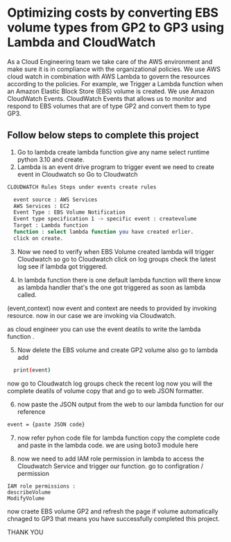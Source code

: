 

# Optimizing costs by converting EBS volume types from GP2 to GP3 using Lambda and CloudWatch

As a Cloud Engineering team we take care of the AWS environment and make sure it is in compliance with the organizational policies.
We use AWS cloud watch in combination with AWS Lambda to govern the resources according to the policies.
For example, we Trigger a Lambda function when an Amazon Elastic Block Store (EBS) volume is created. We use Amazon CloudWatch Events. CloudWatch Events that allows us to monitor and respond to EBS volumes that are of type GP2 and convert them to type GP3.

## Follow below steps to complete this project
1. Go to lambda create lambda function give any name select runtime python 3.10 and create.
2.  Lambda is an event drive program to trigger event we need to create event in Cloudwatch so Go to Cloudwatch 
```bash
CLOUDWATCH Rules Steps under events create rules

  event source : AWS Services
  AWS Services : EC2
  Event Type : EBS Volume Notification
  Event type specification 1 -> specific event : createvolume
  Target : Lambda function
  function : select lambda function you have created erlier.
  click on create.
```
3. Now we need to verify when EBS Volume created lambda will trigger Cloudwatch so go to Cloudwatch click on log groups check the latest log see if lambda got triggered.

4. In lambda function there is one default lambda function will there know as lambda handler that's the one got triggered as soon as lambda called.      

(event,context) now event and context are needs to provided by invoking resource. now in our case we are invoking via Cloudwatch.

as cloud engineer you can use the event deatils to write the lambda function .

5. Now delete the EBS volume and create GP2 volume also go to lambda add 
```bash
  print(event)
```
now go to Cloudwatch log groups check the recent log now you will the complete deatils of volume copy that and go to web JSON formatter.

6. now paste the JSON output from the web to our lambda function for our reference 

```bash
event = {paste JSON code} 
```

7. now refer pyhon code file for lambda function copy the complete code and paste in the lambda code. we are using boto3 module here 

8. now we need to add IAM role permission in lambda to access the Cloudwatch Service and trigger our function.
go to configration / permission
```
IAM role permissions :
describeVolume
ModifyVolume
```

now craete EBS volume GP2 and refresh the page if volume automatically chnaged to GP3 that means you have successfully completed this project.

THANK YOU 
